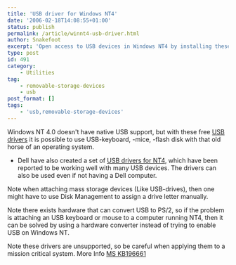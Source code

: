 ```yaml
---
title: 'USB driver for Windows NT4'
date: '2006-02-18T14:08:55+01:00'
status: publish
permalink: /article/winnt4-usb-driver.html
author: Snakefoot
excerpt: 'Open access to USB devices in Windows NT4 by installing these USB drivers.'
type: post
id: 491
category:
    - Utilities
tag:
    - removable-storage-devices
    - usb
post_format: []
tags:
    - 'usb,removable-storage-devices'
---
```

Windows NT 4.0 doesn't have native USB support, but with these free [USB drivers](http://us.geocities.com/mypublic99/ "Woodhead") it is possible to use USB-keyboard, -mice, -flash disk with that old horse of an operating system.

- Dell have also created a set of [USB drivers for NT4](http://ftp1.us.dell.com/utility/R62200.EXE), which have been reported to be working well with many USB devices. The drivers can also be used even if not having a Dell computer.
 
 Note when attaching mass storage devices (Like USB-drives), then one might have to use Disk Management to assign a drive letter manually.  
  
 Note there exists hardware that can convert USB to PS/2, so if the problem is attaching an USB keyboard or mouse to a computer running NT4, then it can be solved by using a hardware converter instead of trying to enable USB on Windows NT.  
  
 Note these drivers are unsupported, so be careful when applying them to a mission critical system. More Info [MS KB196661](http://support.microsoft.com/kb/196661 "Windows NT 4.0 does not support Universal Serial Bus [Q196661]")